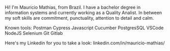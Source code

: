 Hi! I'm Mauricio Mathias, from Brazil. I have a bachelor degree in information systems and currently working as a Quality Analist.
In between my soft skills are commitment, punctuality, attention to detail and calm.

Known tools:
Postman
Cypress
Javascript
Cucumber
PostgresSQL
VSCode
NodeJS
Selenium
Git
Gitlab

Here's my Linkedin for you to take a look: linkedin.com/in/mauricio-mathias/
